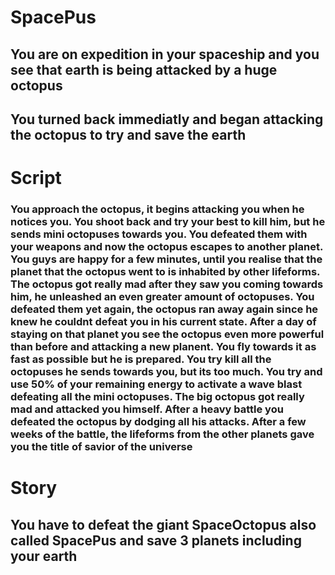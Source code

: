 # SpacePus

## You are on expedition in your spaceship and you see that earth is being attacked by a huge octopus

## You turned back immediatly and began attacking the octopus to try and save the earth

# Script

### You approach the octopus, it begins attacking you when he notices you. You shoot back and try your best to kill him, but he sends mini octopuses towards you. You defeated them with your weapons and now the octopus escapes to another planet. You guys are happy for a few minutes, until you realise that the planet that the octopus went to is inhabited by other lifeforms. The octopus got really mad after they saw you coming towards him, he unleashed an even greater amount of octopuses. You defeated them yet again, the octopus ran away again since he knew he couldnt defeat you in his current state. After a day of staying on that planet you see the octopus even more powerful than before and attacking a new planent. You fly towards it as fast as possible but he is prepared. You try kill all the octopuses he sends towards you, but its too much. You try and use 50% of your remaining energy to activate a wave blast defeating all the mini octopuses. The big octopus got really mad and attacked you himself. After a heavy battle you defeated the octopus by dodging all his attacks. After a few weeks of the battle, the lifeforms from the other planets gave you the title of savior of the universe

# Story

## You have to defeat the giant SpaceOctopus also called SpacePus and save 3 planets including your earth
